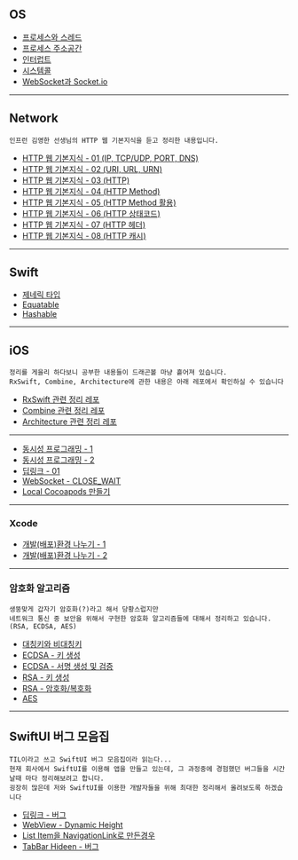 ## OS

* [프로세스와 스레드](https://github.com/Brandnew-one/TIL/issues/1)
* [프로세스 주소공간](https://github.com/Brandnew-one/TIL/issues/3)
* [인터럽트](https://github.com/Brandnew-one/TIL/issues/2)
* [시스템콜](https://github.com/Brandnew-one/TIL/issues/4)
* [WebSocket과 Socket.io](https://github.com/Brandnew-one/TIL/issues/22)

---

## Network
```
인프런 김영한 선생님의 HTTP 웹 기본지식을 듣고 정리한 내용입니다.
```
* [HTTP 웹 기본지식 - 01 (IP, TCP/UDP, PORT, DNS)](https://github.com/Brandnew-one/TIL/issues/25)
* [HTTP 웹 기본지식 - 02 (URI, URL, URN)](https://github.com/Brandnew-one/TIL/issues/26)
* [HTTP 웹 기본지식 - 03 (HTTP)](https://github.com/Brandnew-one/TIL/issues/35)
* [HTTP 웹 기본지식 - 04 (HTTP Method)](https://github.com/Brandnew-one/TIL/issues/36)
* [HTTP 웹 기본지식 - 05 (HTTP Method 활용)](https://github.com/Brandnew-one/TIL/issues/37)
* [HTTP 웹 기본지식 - 06 (HTTP 상태코드)](https://github.com/Brandnew-one/TIL/issues/38)
* [HTTP 웹 기본지식 - 07 (HTTP 헤더)](https://github.com/Brandnew-one/TIL/issues/39)
* [HTTP 웹 기본지식 - 08 (HTTP 캐시)](https://github.com/Brandnew-one/TIL/issues/40)

---

## Swift

* [제네릭 타입](https://github.com/Brandnew-one/TIL/issues/6)
* [Equatable](https://github.com/Brandnew-one/TIL/issues/7)
* [Hashable](https://github.com/Brandnew-one/TIL/issues/8)

---

## iOS

```
정리를 게을리 하다보니 공부한 내용들이 드래곤볼 마냥 흩어져 있습니다.
RxSwift, Combine, Architecture에 관한 내용은 아래 레포에서 확인하실 수 있습니다
```
* [RxSwift 관련 정리 레포](https://github.com/Brandnew-one/Practice-RxSwift)
* [Combine 관련 정리 레포](https://github.com/Brandnew-one/Practice-Combine)
* [Architecture 관련 정리 레포](https://github.com/Brandnew-one/Practice-Architecture)

---
* [동시성 프로그래밍 - 1](https://github.com/Brandnew-one/TIL/issues/12)
* [동시성 프로그래밍 - 2](https://github.com/Brandnew-one/TIL/issues/13)
* [딥링크 - 01](https://github.com/Brandnew-one/TIL/issues/16)
* [WebSocket - CLOSE_WAIT](https://github.com/Brandnew-one/TIL/issues/23)
* [Local Cocoapods 만들기](https://github.com/Brandnew-one/TIL/issues/24)

---
### Xcode
* [개발(배포)환경 나누기 - 1](https://github.com/Brandnew-one/TIL/issues/33)
* [개발(배포)환경 나누기 - 2](https://github.com/Brandnew-one/TIL/issues/34)

---
### 암호화 알고리즘
```
생뚱맞게 갑자기 암호화(?)라고 해서 당황스럽지만 
네트워크 통신 중 보안을 위해서 구현한 암호화 알고리즘들에 대해서 정리하고 있습니다. (RSA, ECDSA, AES)
```
* [대칭키와 비대칭키](https://github.com/Brandnew-one/TIL/issues/27)
* [ECDSA - 키 생성](https://github.com/Brandnew-one/TIL/issues/28)
* [ECDSA - 서명 생성 및 검증](https://github.com/Brandnew-one/TIL/issues/29)
* [RSA - 키 생성](https://github.com/Brandnew-one/TIL/issues/30)
* [RSA - 암호화/복호화](https://github.com/Brandnew-one/TIL/issues/31)
* [AES](https://github.com/Brandnew-one/TIL/issues/32)
---

## SwiftUI 버그 모음집

```
TIL이라고 쓰고 SwiftUI 버그 모음집이라 읽는다...
현재 회사에서 SwiftUI를 이용해 앱을 만들고 있는데, 그 과정중에 경험했던 버그들을 시간 날때 마다 정리해보려고 합니다.
굉장히 많은데 저와 SwiftUI를 이용한 개발자들을 위해 최대한 정리해서 올려보도록 하겠습니다
```

* [딥링크 - 버그](https://github.com/Brandnew-one/TIL/issues/18)
* [WebView - Dynamic Height](https://github.com/Brandnew-one/TIL/issues/17)
* [List Item을 NavigationLink로 만든경우](https://github.com/Brandnew-one/TIL/issues/20)
* [TabBar Hideen - 버그](https://github.com/Brandnew-one/TIL/issues/21)

